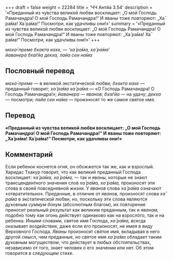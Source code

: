 +++
draft = false
weight = 22284
title = 'ЧЧ Антйа 3.54'
description = '«Преданный из чувства великой любви восклицает: „О мой Господь Рамачандра! О мой Господь Рамачандра!“ И яваны тоже повторяют: „Ха̄ ра̄ма! Ха̄ ра̄ма!“ Посмотри, как удачливы они!»'
summary = '«Преданный из чувства великой любви восклицает: „О мой Господь Рамачандра! О мой Господь Рамачандра!“ И яваны тоже повторяют: „Ха̄ ра̄ма! Ха̄ ра̄ма!“ Посмотри, как удачливы они!»'
+++

_маха̄-преме бхакта кахе, — ‘ха̄ ра̄ма, ха̄ ра̄ма’  
йаванера бха̄гйа декха, лайа сеи на̄ма_

## Пословный перевод

_маха̄_\-_преме_ — в великой экстатической любви; _бхакта_ _кахе_ — преданный говорит; _ха̄_ _ра̄ма_ _ха̄_ _ра̄ма_ — «О Господь Рамачандра! О Господь Рамачандра!»; _йаванера_ — _яванов_; _бха̄гйа_ — на удачу; _декха_ — посмотри; _лайа_ _сеи_ _на̄ма_ — произносят то же самое святое имя.

## Перевод

**«Преданный из чувства великой любви восклицает: „О мой Господь Рамачандра! О мой Господь Рамачандра!“ И яваны тоже повторяют: „Ха̄ ра̄ма! Ха̄ ра̄ма!“ Посмотри, как удачливы они!»**

## Комментарий

Если ребенок коснется огня, он обожжется так же, как и взрослый. Харидас Тхакур говорит, что как великий преданный Господа восклицает: _ха̄ ра̄ма, ха̄ ра̄ма,_ — так и _яваны,_ которые не знают трансцендентного значения слов _ха̄ ра̄ма, ха̄ ра̄ма,_ произносят эти слова в своей повседневной жизни. У _яванов_ слова _ха̄ ра̄ма_ означают «отвратительно». Преданные, в отличие от _яванов,_ произносят слова _ха̄ ра̄ма_ в экстатической любви, но, поскольку эти слова являются духовным _суммум бонум_ (абсолютным благом), их повторение приносит реальный результат как великим преданным, так и _яванам,_ подобно тому как огонь действует одинаково как на взрослого, так и на ребенка. Иными словами, святое имя Господа, _ха̄ ра̄ма,_ всегда оказывает воздействие, даже если его произносят, не имея в виду Верховного Господа. _Яваны_ произносят святое имя, вкладывая в него другой смысл, чем преданные, но святое имя _ха̄ ра̄ма_ обладает таким духовным могуществом, что действует в любых обстоятельствах, независимо от того, знает человек о его значении или нет. Об этом говорится в следующем стихе.
